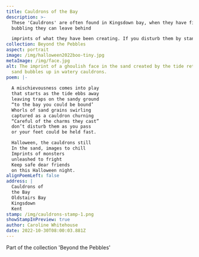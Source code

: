 ```yaml
---
title: Cauldrons of the Bay
description: >-
  These 'Cauldrons' are often found in Kingsdown bay, when they have finished
  bubbling they can leave behind

  imprints of what they have been creating. If you disturb them by standing in them your feet will sink into the sand. It is a bit of a shock when your foot suddenly disappears as you are walking along, a tug usually releases the foot (albeit now wet and slimy). Whilst most of the time they are pretty harmless creating some unusual art, on Halloween they like to have a little bit of fun.
collection: Beyond the Pebbles
aspect: portrait
image: /img/halloween2022boo-tiny.jpg
metaImage: /img/face.jpg
alt: The imprint of a ghoulish face in the sand created by the tide retreating,
  sand bubbles up in watery cauldrons.
poem: |-
  
  A mischievousness comes into play
  that starts as the tide ebbs away
  leaving traps on the sandy ground
  “to the bay you could be bound’
  Whorls of sand grains swirling 
  captured as a cauldron churning
  “Careful of the charms they cast”
  don’t disturb them as you pass
  or your feet could be held fast.

  Halloween, the cauldrons still 
  In the sand, images to chill
  Imprints of monsters 
  unleashed to fright
  Keep safe dear friends
  on this Halloween night.
alignPoemLeft: false
address: |
  Cauldrons of 
  the Bay
  Oldstairs Bay
  Kingsdown 
  Kent
stamp: /img/cauldrons-stamp-1.png
showStampInPreview: true
author: Caroline Whitehouse
date: 2022-10-30T08:00:03.881Z
---
```

Part of the collection 'Beyond the Pebbles'